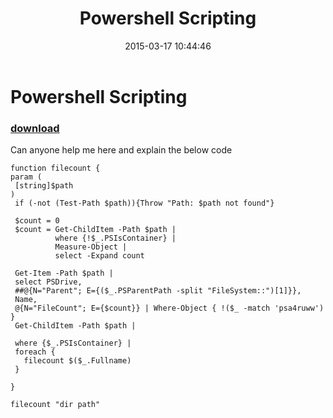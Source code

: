 ﻿---
pid:            5789
poster:         Praveen
title:          Powershell Scripting
date:           2015-03-17 10:44:46
format:         posh
parent:         0
parent:         0

---

# Powershell Scripting

### [download](5789.ps1)

Can anyone help me here and explain the below code


```posh
function filecount {            
param (            
 [string]$path            
)            
 if (-not (Test-Path $path)){Throw "Path: $path not found"}            
             
 $count = 0            
 $count = Get-ChildItem -Path $path |             
          where {!$_.PSIsContainer} |             
          Measure-Object |            
          select -Expand count            
                      
 Get-Item -Path $path |           
 select PSDrive,             
 ##@{N="Parent"; E={($_.PSParentPath -split "FileSystem::")[1]}},            
 Name,            
 @{N="FileCount"; E={$count}} | Where-Object { !($_ -match 'psa4ruww') }
 Get-ChildItem -Path $path | 
            
 where {$_.PSIsContainer} |             
 foreach {
   filecount $($_.Fullname)            
 }            
            
}             
            
filecount "dir path"
```
